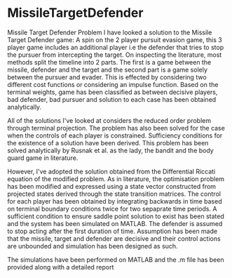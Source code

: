 # MissileTargetDefender
Missile Target Defender Problem
I have looked a solution to the Missile Target Defender game: A spin on the 2 player pursuit evasion game, this 3 player game includes an additional player i.e the defender that tries to stop the pursuer from intercepting the target. On inspecting the literature, most methods split the timeline into 2 parts. The first is a game between the missile, defender and the target and the second part is a game solely between the pursuer and evader. This is effected by considering two different cost functions or considering an impulse function. Based on the terminal weights, game has been classified as between decisive players, bad defender, bad pursuer and solution to each case has been obtained analytically. 


All of the solutions I've looked at considers the reduced order problem through terminal projection. The problem has also been solved for the case when the controls of each player is constrained. Sufficiency conditions for the existence of a solution have been derived. This problem has been solved analytically by Rusnak et al. as the lady, the bandit and the body guard game in literature. 

However, I've adopted the solution obtained from the Differential Riccati equation of the modified problem. As in literature, the optimisation problem has been modified and expressed using a state vector constructed from projected states derived through the state transition matrices. The control for each player has been obtained by integrating backwards in time based on terminal boundary conditions twice for two sepaprate time periods. A sufficient condition to ensure saddle point solution to exist has been stated and the system has been simulated on MATLAB. The defender is assumed to stop acting after the first duration of time. Assumption has been made that the missile, target and defender are decisive and their control actions are unbounded and simulation has been designed as such. 


The simulations have been performed on MATLAB and the .m file has been provided along with a detailed report
